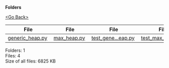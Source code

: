 **Folders**

[&lt;Go Back&gt;](../right.html)

  

<table><thead><tr class="header"><th><strong>File</strong></th><th><strong>File</strong></th><th><strong>File</strong></th><th><strong>File</strong></th></tr></thead><tbody><tr class="odd"><td><a href="generic_heap.py">generic_heap.py</a> </td><td><a href="max_heap.py">max_heap.py</a> </td><td><a href="test_generic_heap.py">test_gene...eap.py</a> </td><td><a href="test_max_heap.py">test_max_heap.py</a> </td></tr></tbody></table>

Folders: 1  
Files: 4  
Size of all files: 6825 KB
